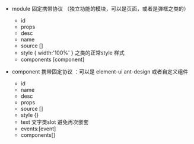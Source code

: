 - module 固定携带协议 （独立功能的模块，可以是页面，或者是弹框之类的）
  - id
  - props
  - desc
  - name
  - source []
  - style { width:'100%' } 之类的正常style 样式
  - components [component]
 

- component 携带固定协议 ：可以是 element-ui ant-design 或者自定义组件 
  - id
  - name
  - desc
  - props
  - source []
  - style {}
  - text 文字类slot 避免再次嵌套
  - events:[event]
  - components[]
 